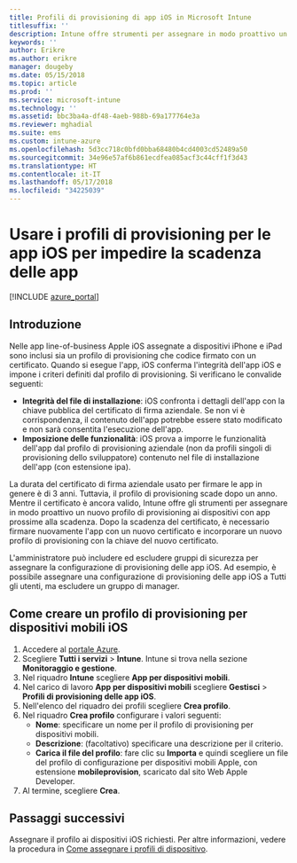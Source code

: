 ```yaml
---
title: Profili di provisioning di app iOS in Microsoft Intune
titlesuffix: ''
description: Intune offre strumenti per assegnare in modo proattivo un nuovo profilo di provisioning ai dispositivi con app prossime alla scadenza.
keywords: ''
author: Erikre
ms.author: erikre
manager: dougeby
ms.date: 05/15/2018
ms.topic: article
ms.prod: ''
ms.service: microsoft-intune
ms.technology: ''
ms.assetid: bbc3ba4a-df48-4aeb-988b-69a177764e3a
ms.reviewer: mghadial
ms.suite: ems
ms.custom: intune-azure
ms.openlocfilehash: 5d3cc718c0bfd0bba68480b4cd4003cd52489a50
ms.sourcegitcommit: 34e96e57af6b861ecdfea085acf3c44cff1f3d43
ms.translationtype: HT
ms.contentlocale: it-IT
ms.lasthandoff: 05/17/2018
ms.locfileid: "34225039"
---
```

# <a name="use-ios-app-provisioning-profiles-to-prevent-your-apps-from-expiring"></a>Usare i profili di provisioning per le app iOS per impedire la scadenza delle app

[!INCLUDE [azure_portal](./includes/azure_portal.md)]

## <a name="introduction"></a>Introduzione

Nelle app line-of-business Apple iOS assegnate a dispositivi iPhone e iPad sono inclusi sia un profilo di provisioning che codice firmato con un certificato. Quando si esegue l'app, iOS conferma l'integrità dell'app iOS e impone i criteri definiti dal profilo di provisioning. Si verificano le convalide seguenti:

- **Integrità del file di installazione**: iOS confronta i dettagli dell'app con la chiave pubblica del certificato di firma aziendale. Se non vi è corrispondenza, il contenuto dell'app potrebbe essere stato modificato e non sarà consentita l'esecuzione dell'app.
- **Imposizione delle funzionalità**: iOS prova a imporre le funzionalità dell'app dal profilo di provisioning aziendale (non da profili singoli di provisioning dello sviluppatore) contenuto nel file di installazione dell'app (con estensione ipa).


La durata del certificato di firma aziendale usato per firmare le app in genere è di 3 anni. Tuttavia, il profilo di provisioning scade dopo un anno. Mentre il certificato è ancora valido, Intune offre gli strumenti per assegnare in modo proattivo un nuovo profilo di provisioning ai dispositivi con app prossime alla scadenza.
Dopo la scadenza del certificato, è necessario firmare nuovamente l'app con un nuovo certificato e incorporare un nuovo profilo di provisioning con la chiave del nuovo certificato.

L'amministratore può includere ed escludere gruppi di sicurezza per assegnare la configurazione di provisioning delle app iOS. Ad esempio, è possibile assegnare una configurazione di provisioning delle app iOS a Tutti gli utenti, ma escludere un gruppo di manager.

## <a name="how-to-create-an-ios-mobile-app-provisioning-profile"></a>Come creare un profilo di provisioning per dispositivi mobili iOS

1. Accedere al [portale Azure](https://portal.azure.com).
2. Scegliere **Tutti i servizi** > **Intune**. Intune si trova nella sezione **Monitoraggio e gestione**.
3. Nel riquadro **Intune** scegliere **App per dispositivi mobili**.
1.  Nel carico di lavoro **App per dispositivi mobili** scegliere **Gestisci** > **Profili di provisioning delle app iOS**.
2.  Nell'elenco del riquadro dei profili scegliere **Crea profilo**.
3. Nel riquadro **Crea profilo** configurare i valori seguenti:
    - **Nome**: specificare un nome per il profilo di provisioning per dispositivi mobili.
    - **Descrizione**: (facoltativo) specificare una descrizione per il criterio.
    - **Carica il file del profilo**: fare clic su **Importa** e quindi scegliere un file del profilo di configurazione per dispositivi mobili Apple, con estensione **mobileprovision**, scaricato dal sito Web Apple Developer.
4. Al termine, scegliere **Crea**.

## <a name="next-steps"></a>Passaggi successivi

Assegnare il profilo ai dispositivi iOS richiesti. Per altre informazioni, vedere la procedura in [Come assegnare i profili di dispositivo](device-profile-assign.md).
